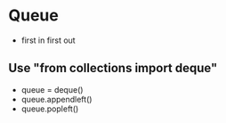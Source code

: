 # Queue

- first in first out

## Use "from collections import deque"

- queue = deque()
- queue.appendleft()
- queue.popleft()

